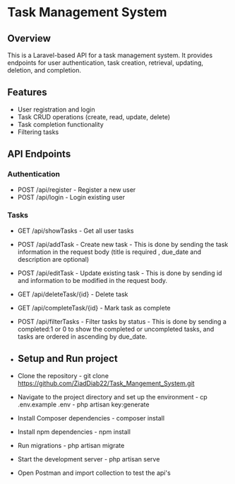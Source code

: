 # Task Management System

## Overview

This is a Laravel-based API for a task management system. It provides endpoints for user authentication, task creation, retrieval, updating, deletion, and completion.

## Features

- User registration and login
- Task CRUD operations (create, read, update, delete)
- Task completion functionality
- Filtering tasks

## API Endpoints

### Authentication
- POST /api/register - Register a new user
- POST /api/login - Login existing user

### Tasks
- GET /api/showTasks - Get all user tasks
- POST /api/addTask - Create new task - This is done by sending the task information in the request body (title is required , due_date and description are optional)
- POST /api/editTask - Update existing task - This is done by sending id and information to be modified in the request body.
- GET /api/deleteTask/{id} - Delete task
- GET /api/completeTask/{id} - Mark task as complete
- POST /api/filterTasks - Filter tasks by status - This is done by sending a completed:1 or 0 to show the completed or uncompleted tasks, and tasks are ordered in ascending by due_date.

- ## Setup and Run project
- Clone the repository - git clone https://github.com/ZiadDiab22/Task_Mangement_System.git
- Navigate to the project directory and set up the environment - cp .env.example .env - php artisan key:generate
- Install Composer dependencies - composer install
- Install npm dependencies - npm install
- Run migrations - php artisan migrate
- Start the development server - php artisan serve
- Open Postman and import collection to test the api's
